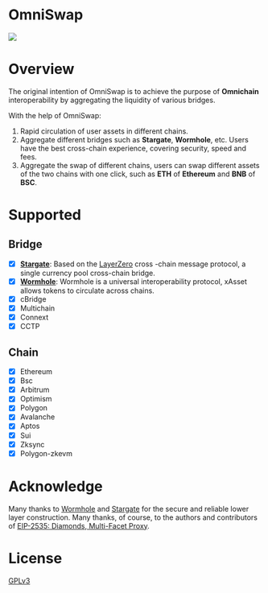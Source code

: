 # OmniSwap

![](https://fastly.jsdelivr.net/gh/AAweidai/PictureBed@master/taproot/16642676383011664267637910.png)

# Overview

The original intention of OmniSwap is to achieve the purpose of **Omnichain** interoperability by aggregating the liquidity of various bridges.

With the help of OmniSwap:
1. Rapid circulation of user assets in different chains.
2. Aggregate different bridges such as **Stargate**, **Wormhole**, etc. Users have the best cross-chain experience, covering security, speed and fees.
3. Aggregate the swap of different chains, users can swap different assets of the two chains with one click, such as **ETH** of **Ethereum** and **BNB** of **BSC**.

# Supported

## Bridge

- [x] **[Stargate](https://stargate.finance/)**: Based on the [LayerZero](https://layerzero.network/) cross -chain message protocol, a single currency pool cross-chain bridge.
- [x] **[Wormhole](https://wormhole.com/)**: Wormhole is a universal interoperability protocol, xAsset allows tokens to circulate across chains.
- [x] cBridge
- [x] Multichain
- [x] Connext
- [x] CCTP

## Chain

- [x] Ethereum
- [x] Bsc
- [x] Arbitrum
- [x] Optimism
- [x] Polygon
- [x] Avalanche
- [x] Aptos
- [x] Sui
- [x] Zksync
- [x] Polygon-zkevm

# Acknowledge
Many thanks to [Wormhole](https://wormhole.com/) and [Stargate](https://stargate.finance/) for the secure and reliable lower layer construction. Many thanks, of course, to the authors and contributors of [EIP-2535: Diamonds, Multi-Facet Proxy](https://eips.ethereum.org/EIPS/eip-2535).

# License
[GPLv3](./LICENSE)
